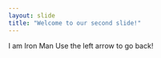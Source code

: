 ```yaml
---
layout: slide
title: "Welcome to our second slide!"
---
```

I am Iron Man
Use the left arrow to go back!
